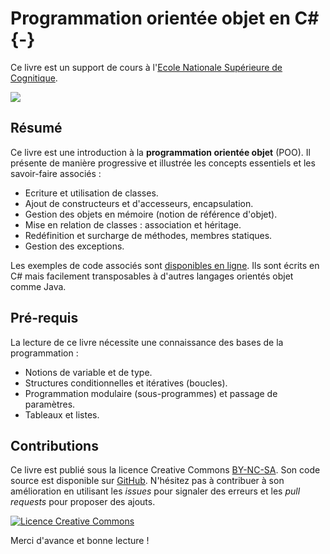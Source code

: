 Programmation orientée objet en C# {-}
=====

Ce livre est un support de cours à l'[Ecole Nationale Supérieure de Cognitique](https://ensc.bordeaux-inp.fr).

![](images/ensc-logo.png)

## Résumé

Ce livre est une introduction à la **programmation orientée objet** (POO). Il présente de manière progressive et illustrée les concepts essentiels et les savoir-faire associés :

* Ecriture et utilisation de classes.
* Ajout de constructeurs et d'accesseurs, encapsulation.
* Gestion des objets en mémoire (notion de référence d'objet).
* Mise en relation de classes : association et héritage.
* Redéfinition et surcharge de méthodes, membres statiques.
* Gestion des exceptions.

Les exemples de code associés sont [disponibles en ligne](https://github.com/bpesquet/poo-csharp/tree/master/examples). Ils sont écrits en C# mais facilement transposables à d'autres langages orientés objet comme Java.

## Pré-requis

La lecture de ce livre nécessite une connaissance des bases de la programmation :

* Notions de variable et de type.
* Structures conditionnelles et itératives (boucles).
* Programmation modulaire (sous-programmes) et passage de paramètres.
* Tableaux et listes.

## Contributions

Ce livre est publié sous la licence Creative Commons [BY-NC-SA](http://creativecommons.org/licenses/by-nc-sa/4.0/). Son code source est disponible sur [GitHub](https://github.com/bpesquet/poo-csharp). N'hésitez pas à contribuer à son amélioration en utilisant les *issues* pour signaler des erreurs et les *pull requests* pour proposer des ajouts.

<a rel="license" href="http://creativecommons.org/licenses/by-nc-sa/4.0/"><img alt="Licence Creative Commons" style="border-width:0" src="https://i.creativecommons.org/l/by-nc-sa/4.0/88x31.png" /></a>

Merci d'avance et bonne lecture !
